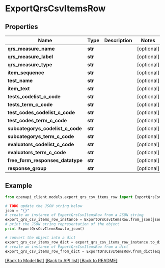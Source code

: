 # ExportQrsCsvItemsRow


## Properties
Name | Type | Description | Notes
------------ | ------------- | ------------- | -------------
**qrs_measure_name** | **str** |  | [optional] 
**qrs_measure_label** | **str** |  | [optional] 
**qrs_measure_type** | **str** |  | [optional] 
**item_sequence** | **str** |  | [optional] 
**test_name** | **str** |  | [optional] 
**item_text** | **str** |  | [optional] 
**tests_codelist_c_code** | **str** |  | [optional] 
**tests_term_c_code** | **str** |  | [optional] 
**test_codes_codelist_c_code** | **str** |  | [optional] 
**test_codes_term_c_code** | **str** |  | [optional] 
**subcategorys_codelist_c_code** | **str** |  | [optional] 
**subcategorys_term_c_code** | **str** |  | [optional] 
**evaluators_codelist_c_code** | **str** |  | [optional] 
**evaluators_term_c_code** | **str** |  | [optional] 
**free_form_responses_datatype** | **str** |  | [optional] 
**response_group** | **str** |  | [optional] 

## Example

```python
from openapi_client.models.export_qrs_csv_items_row import ExportQrsCsvItemsRow

# TODO update the JSON string below
json = "{}"
# create an instance of ExportQrsCsvItemsRow from a JSON string
export_qrs_csv_items_row_instance = ExportQrsCsvItemsRow.from_json(json)
# print the JSON string representation of the object
print ExportQrsCsvItemsRow.to_json()

# convert the object into a dict
export_qrs_csv_items_row_dict = export_qrs_csv_items_row_instance.to_dict()
# create an instance of ExportQrsCsvItemsRow from a dict
export_qrs_csv_items_row_from_dict = ExportQrsCsvItemsRow.from_dict(export_qrs_csv_items_row_dict)
```
[[Back to Model list]](../README.md#documentation-for-models) [[Back to API list]](../README.md#documentation-for-api-endpoints) [[Back to README]](../README.md)


